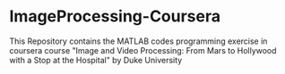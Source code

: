 # ImageProcessing-Coursera
This Repository contains the MATLAB codes programming exercise in coursera course "Image and Video Processing: From Mars to Hollywood with a Stop at the Hospital" by Duke University

